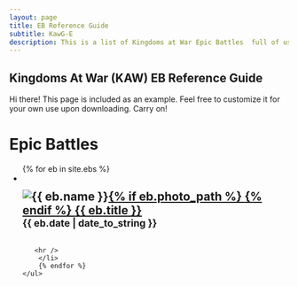 ```yaml
---
layout: page
title: EB Reference Guide
subtitle: KawG-E
description: This is a list of Kingdoms at War Epic Battles  full of usefule tips and instructions on how to beat them.
---
```

## Kingdoms At War (KAW) EB Reference Guide

<p class="message">
    Hi there! This page is included as an example. Feel free to customize it for your own use upon downloading. Carry on!
</p>

<div class="related">
    <h1>Epic Battles</h1>
    <ul class="related-posts">
        {% for eb in site.ebs %}
        <li>
            <h2 style="float:left">
                <a href="{{ site.baseurl }}{{ eb.url }}" itemprop="url">
                {% if eb.photo_path %}
                <img src="{{ eb.photo_path }}" alt="{{ eb.name }}" style="float:left" itemprop="image">
                {% endif %}
                  <span itemprop="name">{{ eb.title }}</span>
                  </a><br> <small>{{ eb.date | date_to_string }}</small>
            </h2>
            <br style="clear:both" />

       <hr />
        </li>
        {% endfor %}
    </ul>
</div>
